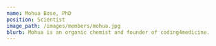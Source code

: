 ```yaml
---
name: Mohua Bose, PhD
position: Scientist
image_path: /images/members/mohua.jpg
blurb: Mohua is an organic chemist and founder of coding4medicine.
---
```

